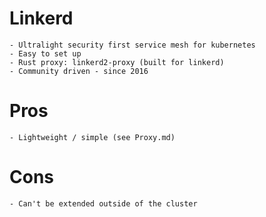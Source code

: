 # Linkerd
    - Ultralight security first service mesh for kubernetes
    - Easy to set up
    - Rust proxy: linkerd2-proxy (built for linkerd)
    - Community driven - since 2016

# Pros
    - Lightweight / simple (see Proxy.md)

# Cons
    - Can't be extended outside of the cluster